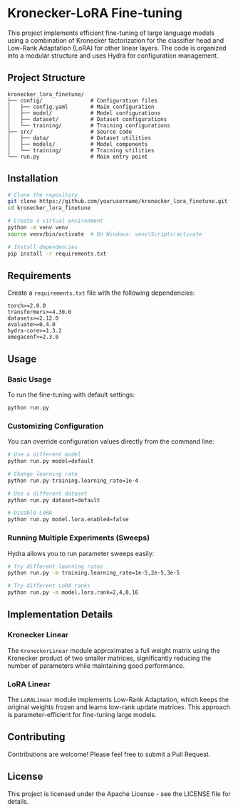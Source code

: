 # Kronecker-LoRA Fine-tuning

This project implements efficient fine-tuning of large language models using a combination of Kronecker factorization for the classifier head and Low-Rank Adaptation (LoRA) for other linear layers. The code is organized into a modular structure and uses Hydra for configuration management.

## Project Structure

```
kronecker_lora_finetune/
├── config/               # Configuration files
│   ├── config.yaml       # Main configuration
│   ├── model/            # Model configurations
│   ├── dataset/          # Dataset configurations
│   └── training/         # Training configurations
├── src/                  # Source code
│   ├── data/             # Dataset utilities
│   ├── models/           # Model components
│   └── training/         # Training utilities
└── run.py                # Main entry point
```

## Installation

```bash
# Clone the repository
git clone https://github.com/yourusername/kronecker_lora_finetune.git
cd kronecker_lora_finetune

# Create a virtual environment
python -m venv venv
source venv/bin/activate  # On Windows: venv\Scripts\activate

# Install dependencies
pip install -r requirements.txt
```

## Requirements

Create a `requirements.txt` file with the following dependencies:

```
torch>=2.0.0
transformers>=4.30.0
datasets>=2.12.0
evaluate>=0.4.0
hydra-core>=1.3.2
omegaconf>=2.3.0
```

## Usage

### Basic Usage

To run the fine-tuning with default settings:

```bash
python run.py
```

### Customizing Configuration

You can override configuration values directly from the command line:

```bash
# Use a different model
python run.py model=default

# Change learning rate
python run.py training.learning_rate=1e-4

# Use a different dataset
python run.py dataset=default

# Disable LoRA
python run.py model.lora.enabled=false
```

### Running Multiple Experiments (Sweeps)

Hydra allows you to run parameter sweeps easily:

```bash
# Try different learning rates
python run.py -m training.learning_rate=1e-5,2e-5,3e-5

# Try different LoRA ranks
python run.py -m model.lora.rank=2,4,8,16
```

## Implementation Details

### Kronecker Linear

The `KroneckerLinear` module approximates a full weight matrix using the Kronecker product of two smaller matrices, significantly reducing the number of parameters while maintaining good performance.

### LoRA Linear

The `LoRALinear` module implements Low-Rank Adaptation, which keeps the original weights frozen and learns low-rank update matrices. This approach is parameter-efficient for fine-tuning large models.

## Contributing

Contributions are welcome! Please feel free to submit a Pull Request.

## License

This project is licensed under the Apache License - see the LICENSE file for details.